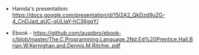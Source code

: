 - Hamda's presentation: https://docs.google.com/presentation/d/15l2A2_QkDzd9uZG-4_CnDJad_aUC-qULIaY-hC36gqY/

- Ebook - https://github.com/auspbro/ebook-c/blob/master/The.C.Programming.Language.2Nd.Ed%20Prentice.Hall.Brian.W.Kernighan.and.Dennis.M.Ritchie..pdf
